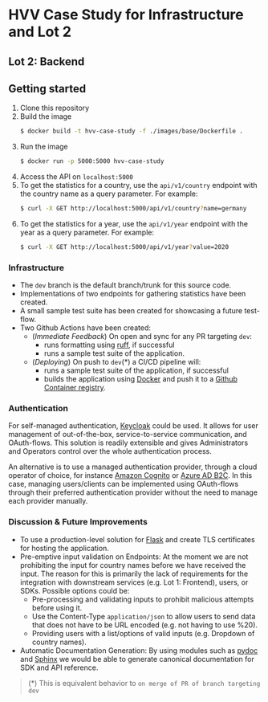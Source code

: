 # HVV Case Study for Infrastructure and Lot 2
## Lot 2: Backend

## Getting started
1. Clone this repository
2. Build the image
    ```bash
    $ docker build -t hvv-case-study -f ./images/base/Dockerfile .
    ```
3. Run the image
    ```bash
    $ docker run -p 5000:5000 hvv-case-study
    ```
4. Access the API on `localhost:5000`
5. To get the statistics for a country, use the `api/v1/country` endpoint with the country name as a query parameter. For example:
    ```bash
    $ curl -X GET http://localhost:5000/api/v1/country?name=germany
    ```
6. To get the statistics for a year, use the `api/v1/year` endpoint with the year as a query parameter. For example:
    ```bash
    $ curl -X GET http://localhost:5000/api/v1/year?value=2020
    ```

### Infrastructure

* The `dev` branch is the default branch/trunk for this source code.
* Implementations of two endpoints for gathering statistics have been created.
* A small sample test suite has been created for showcasing a future test-flow.
* Two Github Actions have been created:
  * (*Immediate Feedback*) On open and sync for any PR targeting `dev`:
    * runs formatting using [ruff](https://docs.astral.sh/ruff/), if successful
    * runs a sample test suite of the application.
  * (*Deploying*) On push to `dev`(*) a CI/CD pipeline will:
    * runs a sample test suite of the application, if successful
    * builds the application using [Docker](https://www.docker.com) and push it to a [Github Container registry](https://github.com/kineo-ai/hvv-case-study/pkgs/container/hvv-case-study).

### Authentication
For self-managed authentication, [Keycloak](https://github.com/keycloak/keycloak) could be used. It allows for user management of out-of-the-box, service-to-service communication, and OAuth-flows. This solution is readily extensible and gives Administrators and Operators control over the whole authentication process.

An alternative is to use a managed authentication provider, through a cloud operator of choice, for instance [Amazon Cognito](https://aws.amazon.com/cognito/) or [Azure AD B2C](https://azure.microsoft.com/en-us/products/active-directory-b2c/). In this case, managing users/clients can be implemented using OAuth-flows through their preferred authentication provider without the need to manage each provider manually.

### Discussion & Future Improvements

* To use a production-level solution for [Flask](https://flask.palletsprojects.com/en/3.0.x/deploying/) and create TLS certificates for hosting the application.
* Pre-emptive input validation on Endpoints: At the moment we are not prohibiting the input for country names before we have received the input. The reason for this is primarily the lack of requirements for the integration with downstream services (e.g. Lot 1: Frontend), users, or SDKs. Possible options could be:
  * Pre-processing and validating inputs to prohibit malicious attempts before using it.
  * Use the Content-Type `application/json` to allow users to send data that does not have to be URL encoded (e.g. not having to use %20).
  * Providing users with a list/options of valid inputs (e.g. Dropdown of country names).
* Automatic Documentation Generation: By using modules such as [pydoc](https://docs.python.org/3/library/pydoc.html) and [Sphinx](https://github.com/sphinx-doc/sphinx) we would be able to generate canonical documentation for SDK and API reference.

> (*) This is equivalent behavior to `on merge of PR of branch targeting dev`
